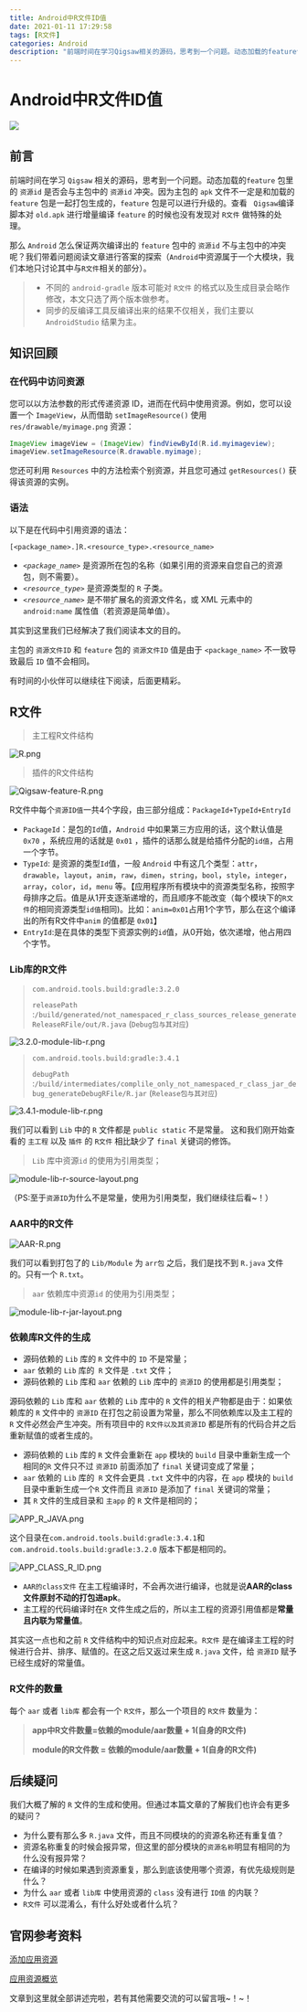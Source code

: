 ```yaml
---
title: Android中R文件ID值
date: 2021-01-11 17:29:58
tags: [R文件]
categories: Android
description: "前端时间在学习Qigsaw相关的源码，思考到一个问题。动态加载的feature包里的资源id是否会与主包中的资源id冲突。因为主包的apk文件不一定是和加载的feature包是一起打包生成的，feature包是可以进行升级的。查看Qigsaw编译脚本对old.apk进行增量编译feature的时候也没有发现对R文件做特殊的处理。 "
---
```



# Android中R文件ID值

![](https://img-blog.csdnimg.cn/img_convert/017dd03576db45793220ffc5655369da.png#pic_center)

## 前言

前端时间在学习 `Qigsaw` 相关的源码，思考到一个问题。动态加载的`feature` 包里的 `资源id` 是否会与主包中的 `资源id` 冲突。因为主包的 `apk` 文件不一定是和加载的`feature` 包是一起打包生成的，`feature` 包是可以进行升级的。查看 ` Qigsaw`编译脚本对 `old.apk` 进行增量编译 `feature` 的时候也没有发现对 `R文件` 做特殊的处理。

那么 `Android` 怎么保证两次编译出的 `feature` 包中的 `资源id` 不与主包中的冲突呢？我们带着问题阅读文章进行答案的探索（`Android`中资源属于一个大模块，我们本地只讨论其中与`R文件`相关的部分）。



>- 不同的 `android-gradle` 版本可能对 `R文件` 的格式以及生成目录会略作修改，本文只选了两个版本做参考。
>- 同步的反编译工具反编译出来的结果不仅相关，我们主要以 `AndroidStudio` 结果为主。



## 知识回顾

### 在代码中访问资源

您可以以方法参数的形式传递资源 ID，进而在代码中使用资源。例如，您可以设置一个 `ImageView`，从而借助 `setImageResource()` 使用 `res/drawable/myimage.png` 资源：

```java
ImageView imageView = (ImageView) findViewById(R.id.myimageview);
imageView.setImageResource(R.drawable.myimage);
```

您还可利用 `Resources` 中的方法检索个别资源，并且您可通过 `getResources()` 获得该资源的实例。

### 语法

以下是在代码中引用资源的语法：

```
[<package_name>.]R.<resource_type>.<resource_name>
```

- *`<package_name>`* 是资源所在包的名称（如果引用的资源来自您自己的资源包，则不需要）。
- *`<resource_type>`* 是资源类型的 `R` 子类。
- *`<resource_name>`* 是不带扩展名的资源文件名，或 XML 元素中的 `android:name` 属性值（若资源是简单值）。

其实到这里我们已经解决了我们阅读本文的目的。

主包的 `资源文件ID` 和 `feature` 包的 `资源文件ID` 值是由于 `<package_name>` 不一致导致最后 `ID` 值不会相同。

有时间的小伙伴可以继续往下阅读，后面更精彩。

## R文件

> 主工程R文件结构

![R.png](https://img-blog.csdnimg.cn/img_convert/b34f2d9feb43e10e61b869541333f0ca.png#pic_center)


> 插件的R文件结构

![Qigsaw-feature-R.png](https://img-blog.csdnimg.cn/img_convert/87d98b315d092e922acaf45e7bfe0e8f.png#pic_center)


R文件中每个`资源ID值`一共4个字段，由三部分组成：`PackageId+TypeId+EntryId`

* `PackageId`：是包的`Id`值，`Android` 中如果第三方应用的话，这个默认值是 `0x70` ，系统应用的话就是 `0x01` ，插件的话那么就是给插件分配的`id值`，占用一个字节。
* `TypeId`: 是资源的类型`Id`值，一般 `Android` 中有这几个类型：`attr`，`drawable`，`layout`，`anim`，`raw`，`dimen`，`string`，`bool`，`style`，`integer`，`array`，`color`，`id`，`menu` 等。【应用程序所有模块中的资源类型名称，按照字母排序之后。值是从1开支逐渐递增的，而且顺序不能改变（每个模块下的`R文件`的相同资源类型`id值`相同)。比如：`anim=0x01`占用1个字节，那么在这个编译出的所有R文件中`anim` 的值都是 `0x01`】
* `EntryId`:是在具体的类型下资源实例的`id`值，从0开始，依次递增，他占用四个字节。

### Lib库的R文件

> `com.android.tools.build:gradle:3.2.0`
>
> `releasePath` :`/build/generated/not_namespaced_r_class_sources_release_generateReleaseRFile/out/R.java` (`Debug包与其对应`)

![3.2.0-module-lib-r.png](https://img-blog.csdnimg.cn/img_convert/f9915699b98300df2d399a40dab7cec2.png#pic_center)


> `com.android.tools.build:gradle:3.4.1`
>
> `debugPath` :`/build/intermediates/complile_only_not_namespaced_r_class_jar_debug_generateDebugRFile/R.jar` (`Release包与其对应`)

![3.4.1-module-lib-r.png](https://img-blog.csdnimg.cn/img_convert/fc6a8feaf6b508c61764b461bf56721b.png#pic_center)


我们可以看到 `Lib` 中的 `R` 文件都是 `public static` 不是常量。 这和我们刚开始查看的 `主工程` 以及 `插件` 的 `R文件` 相比缺少了 `final` 关键词的修饰。

> `Lib` 库中资源`id` 的使用为引用类型；

![module-lib-r-source-layout.png](https://img-blog.csdnimg.cn/img_convert/572f73aa94dd43fe228d6cf17c8a511d.png#pic_center)


（PS:至于`资源ID`为什么不是常量，使用为引用类型，我们继续往后看~！）

### AAR中的R文件

![AAR-R.png](https://img-blog.csdnimg.cn/img_convert/937bf55d2dbe0a47ab2d4f5eefc9a9f4.png#pic_center)


我们可以看到打包了的 `Lib/Module` 为 `arr包` 之后，我们是找不到 `R.java` 文件的。只有一个 `R.txt`。

> `aar` 依赖库中资源`id` 的使用为引用类型；

![module-lib-r-jar-layout.png](https://img-blog.csdnimg.cn/img_convert/f56b1f4531d5d582e386c2ecabda14c7.png#pic_center)


### 依赖库R文件的生成

- 源码依赖的 `Lib` 库的 `R` 文件中的 `ID` 不是常量；
- `aar` 依赖的 `Lib` 库的` R` 文件是 `.txt` 文件；
- 源码依赖的 `Lib` 库和 `aar` 依赖的 `Lib` 库中的 `资源ID` 的使用都是引用类型；

源码依赖的 `Lib` 库和 `aar` 依赖的 `Lib` 库中的 `R` 文件的相关产物都是由于：如果依赖库的 `R` 文件中的 `资源ID` 在打包之前设置为常量，那么不同依赖库以及主工程的 `R` 文件必然会产生冲突。所有项目中的 `R文件以及其资源ID` 都是所有的代码合并之后重新赋值的或者生成的。

- 源码依赖的 `Lib` 库的 `R` 文件会重新在 `app` 模块的 `build` 目录中重新生成一个相同的`R` 文件只不过 `资源ID` 前面添加了 `final` 关键词变成了常量；
- `aar` 依赖的 `Lib` 库的` R` 文件会更具 `.txt` 文件中的内容，在 `app` 模块的 `build` 目录中重新生成一个`R` 文件而且 `资源ID` 是添加了 `final` 关键词的常量；
- 其 `R` 文件的生成目录和 `主app` 的 `R` 文件是相同的；

![APP_R_JAVA.png](https://img-blog.csdnimg.cn/img_convert/92362b2dfc7bb649abc8e3c9d7b9c051.png#pic_center)


这个目录在`com.android.tools.build:gradle:3.4.1`和`com.android.tools.build:gradle:3.2.0` 版本下都是相同的。

![APP_CLASS_R_ID.png](https://img-blog.csdnimg.cn/img_convert/5e6c3d1eaf4d0558b8877b2e918b2fcd.png#pic_center)


- `AAR的class文件` 在主工程编译时，不会再次进行编译，也就是说**AAR的class文件原封不动的打包进apk**。
- 主工程的代码编译时在`R` 文件生成之后的，所以主工程的资源引用值都是**常量且内联为常量值**。

其实这一点也和之前 `R` 文件结构中的知识点对应起来。`R文件` 是在编译主工程的时候进行合并、排序、赋值的。在这之后又返过来生成 `R.java` 文件，给 `资源ID` 赋予已经生成好的常量值。

### R文件的数量

每个 `aar` 或者 `lib库` 都会有一个 `R文件`，那么一个项目的 `R文件` 数量为：

> **app中R文件数量=依赖的module/aar数量 + 1(自身的R文件)**
>
> **module的R文件数 = 依赖的module/aar数量 + 1(自身的R文件)**



## 后续疑问

我们大概了解的 `R` 文件的生成和使用。但通过本篇文章的了解我们也许会有更多的疑问？

- 为什么要有那么多 `R.java` 文件，而且不同模块的的资源名称还有重复值？
- 资源名称重复的时候会报异常，但这里的部分模块的`资源名称`明显有相同的为什么没有报异常？
- 在编译的时候如果遇到资源重复，那么到底该使用哪个资源，有优先级规则是什么？
- 为什么 `aar` 或者 `lib库` 中使用资源的 `class` 没有进行 `ID值` 的内联？
- `R文件` 可以混淆么，有什么好处或者什么坑？



## 官网参考资料

[添加应用资源](https://developer.android.com/studio/write/add-resources.html)

[应用资源概览](https://developer.android.com/guide/topics/resources/providing-resources?hl=zh-cn)


文章到这里就全部讲述完啦，若有其他需要交流的可以留言哦~！~！